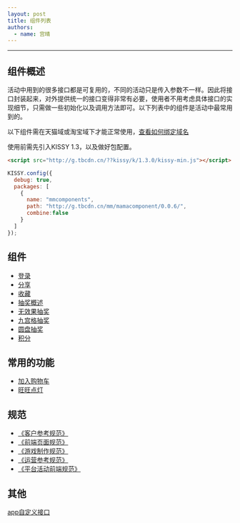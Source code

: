 ```yaml
---
layout: post
title: 组件列表
authors:
  - name: 宫晴
---
```


---

## 组件概述

活动中用到的很多接口都是可复用的，不同的活动只是传入参数不一样。因此将接口封装起来，对外提供统一的接口变得非常有必要，使用者不用考虑具体接口的实现细节，只需做一些初始化以及调用方法即可。以下列表中的组件是活动中最常用到的。

以下组件需在天猫域或淘宝域下才能正常使用，[查看如何绑定域名](http://thx.alibaba-inc.com/activity/standard-flash/#toc_1)

使用前需先引入KISSY 1.3，以及做好包配置。

```html
<script src="http://g.tbcdn.cn/??kissy/k/1.3.0/kissy-min.js"></script>
```

```javascript
KISSY.config({
  debug: true,
  packages: [
    {
      name: "mmcomponents",
      path: "http://g.tbcdn.cn/mm/mamacomponent/0.0.6/",
      combine:false
    }
  ]
});
```

## 组件

+ [登录](http://thx.tbsite.net/vegas/activity/component-login/)
+ [分享](http://thx.tbsite.net/vegas/activity/component-share/)
+ [收藏](http://thx.tbsite.net/vegas/activity/component-store/)
+ [抽奖概述](http://thx.tbsite.net/vegas/activity/component-lotterylist/)
+ [无效果抽奖](http://thx.tbsite.net/vegas/activity/component-lottery/)
+ [九宫格抽奖](http://thx.tbsite.net/vegas/activity/component-lotterynine/)
+ [圆盘抽奖](http://thx.tbsite.net/vegas/activity/component-lotterycircle/)
+ [积分](http://thx.tbsite.net/vegas/activity/component-score/)

## 常用的功能

+ [加入购物车](http://thx.tbsite.net/vegas/activity/component-cart/)
+ [旺旺点灯](http://thx.tbsite.net/vegas/activity/component-ww/)


## 规范
+ [《客户参考规范》](http://thx.alibaba-inc.com/activity/standard-client/)
+ [《前端页面规范》](http://thx.alibaba-inc.com/activity/standard-fed/)
+ [《游戏制作规范》](http://thx.alibaba-inc.com/activity/standard-flash/)
+ [《运营参考规范》](http://thx.alibaba-inc.com/activity/standard-operate/)
+ [《平台活动前端规范》](http://thx.alibaba-inc.com/activity/standard-platform-fed/)

## 其他
[app自定义接口](http://thx.alibaba-inc.com/activity/)